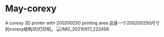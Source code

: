 # May-corexy
A corexy 3D printer with 200*200*250 printing area
这是一个200*200*250尺寸的corexy结构3D打印机。
![IMG_20210917_222458](https://user-images.githubusercontent.com/76550051/135254426-0b31e3b2-4730-4874-a7a8-cace7243c15d.jpg)
